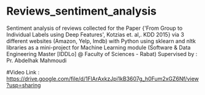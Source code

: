 # Reviews_sentiment_analysis
Sentiment analysis of reviews collected for the Paper {'From Group to Individual Labels using Deep Features', Kotzias et. al,. KDD 2015} via 3 different websites (Amazon, Yelp, Imdb) with Python using sklearn and nltk libraries as a mini-project for Machine Learning module (Software & Data Engineering Master [IDDLo] @ Faculty of Sciences - Rabat) 
Supervised by : Pr. Abdelhak Mahmoudi

#Video Link : 
  https://drive.google.com/file/d/1FlArAxkzJpi1kB3607g_h0Fum2xGZ6Nf/view?usp=sharing

